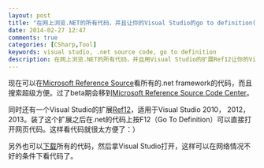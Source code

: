 ```yaml
---
layout: post
title: "在网上浏览.NET的所有代码，并且让你的Visual Studio的go to definition(F12)指向在线代码"
date: 2014-02-27 12:47
comments: true
categories: [CSharp,Tool]
keywords: visual studio, .net source code, go to definition
description: 在网上浏览.NET的所有代码，并且用Visual Studio的扩展Ref12让你的Visual Studio的go to definition(F12)指向在线代码
---
```


现在可以在[Microsoft Reference Source](http://referencesource-beta.microsoft.com/)看所有的.net framework的代码，而且搜索超级方便。过了beta期会移到[Microsoft Reference Source Code Center](http://referencesource.microsoft.com/)。

同时还有一个Visual Studio的扩展[Ref12](http://visualstudiogallery.msdn.microsoft.com/f89b27c5-7d7b-4059-adde-7ccc709fa86e)，适用于Visual Studio 2010， 2012， 2013。装了这个扩展之后在.net的代码上按F12（Go To Definition）可以直接打开网页代码。这样看代码就很太方便了：）

另外也可以[下载](http://referencesource-beta.microsoft.com/download.html)所有的代码，然后拿Visual Studio打开，这样可以在网络情况不好的条件下看代码了。

